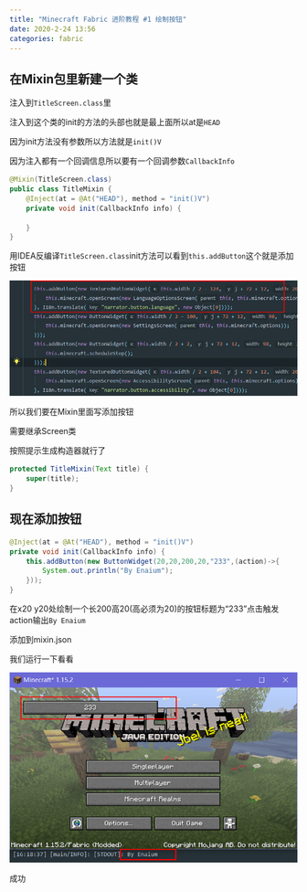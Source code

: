 ```yaml
---
title: "Minecraft Fabric 进阶教程 #1 绘制按钮"
date: 2020-2-24 13:56
categories: fabric
---
```


## 在Mixin包里新建一个类

注入到`TitleScreen.class`里

注入到这个类的init的方法的头部也就是最上面所以at是`HEAD`

因为init方法没有参数所以方法就是`init()V`

因为注入都有一个回调信息所以要有一个回调参数`CallbackInfo`


```java
@Mixin(TitleScreen.class)
public class TitleMixin {
	@Inject(at = @At("HEAD"), method = "init()V")
	private void init(CallbackInfo info) {

	}
}
```


用IDEA反编译`TitleScreen.class`init方法可以看到`this.addButton`这个就是添加按钮


![1-1](/assets/fabric/s1-1.png)

所以我们要在Mixin里面写添加按钮

需要继承Screen类

按照提示生成构造器就行了
```java
protected TitleMixin(Text title) {
	super(title);
}
```

## 现在添加按钮

```java
@Inject(at = @At("HEAD"), method = "init()V")
private void init(CallbackInfo info) {
	this.addButton(new ButtonWidget(20,20,200,20,"233",(action)->{
		System.out.println("By Enaium");
	}));
}
```

在x20 y20处绘制一个长200高20(高必须为20)的按钮标题为“233”点击触发action输出`By Enaium`

添加到mixin.json

我们运行一下看看

![1-2](/assets/fabric/s1-2.png)

成功